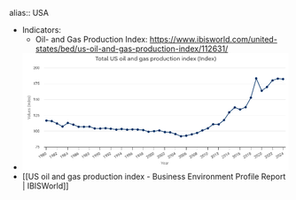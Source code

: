 alias:: USA

- Indicators:
	- Oil- and Gas Production Index: https://www.ibisworld.com/united-states/bed/us-oil-and-gas-production-index/112631/
- ![image.png](../assets/image_1747635796532_0.png)
- [[US oil and gas production index - Business Environment Profile Report | IBISWorld]]